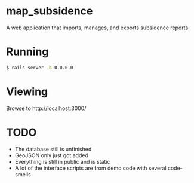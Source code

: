 # map_subsidence
A web application that imports, manages, and exports subsidence reports

# Running

```bash
$ rails server -b 0.0.0.0
```

# Viewing

Browse to http://localhost:3000/

# TODO

- The database still is unfinished
- GeoJSON only just got added
- Everything is still in public and is static
- A lot of the interface scripts are from demo code with several code-smells
